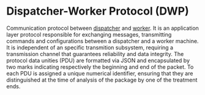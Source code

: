 # Dispatcher-Worker Protocol (DWP)

Communication protocol between [dispatcher](https://github.com/MatheusMS01/web_dispatcher) and [worker](https://github.com/MatheusMS01/worker).
It is an application layer protocol responsible for exchanging messages, transmitting commands and configurations between a dispatcher and a worker machine. It is independent of an specific transmition subsystem, requiring a transmission channel that guarantees reliability and data integrity. The protocol data unities (PDU) are formatted via JSON and encapsulated by two marks indicating respectively the beginning and end of the packet. To each PDU is assigned a unique numerical identifier, ensuring that they are distinguished at the time of analysis of the package by one of the treatment ends.

